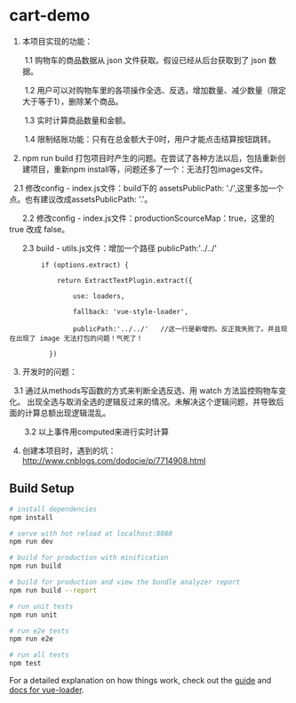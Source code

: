 # cart-demo
1. 本项目实现的功能：

      1.1 购物车的商品数据从 json 文件获取。假设已经从后台获取到了 json 数据。
  
      1.2 用户可以对购物车里的各项操作全选、反选，增加数量、减少数量（限定大于等于1），删除某个商品。
  
      1.3 实时计算商品数量和金额。
  
      1.4 限制结账功能：只有在总金额大于0时，用户才能点击结算按钮跳转。

2. npm run build 打包项目时产生的问题。在尝试了各种方法以后，包括重新创建项目，重新npm install等，问题还多了一个：无法打包images文件。
      
  
        2.1 修改config - index.js文件：build下的 assetsPublicPath: './',这里多加一个点。也有建议改成assetsPublicPath: '.'。
      
        2.2 修改config - index.js文件：productionScourceMap：true，这里的 true 改成 false。
        
      
        2.3 build - utils.js文件：增加一个路径 publicPath:'../../' 
      
 
            if (options.extract) {
        
                return ExtractTextPlugin.extract({
            
                    use: loaders,
              
                    fallback: 'vue-style-loader',
              
                    publicPath:'../../'   //这一行是新增的。反正我失败了。并且现在出现了 image 无法打包的问题！气死了！
              
              })


3. 开发时的问题：

         3.1 通过从methods写函数的方式来判断全选反选、用 watch 方法监控购物车变化。
         出现全选与取消全选的逻辑反过来的情况。未解决这个逻辑问题，并导致后面的计算总额出现逻辑混乱。
          
         3.2 以上事件用computed来进行实时计算

4. 创建本项目时，遇到的坑：http://www.cnblogs.com/dodocie/p/7714908.html 

## Build Setup

``` bash
# install dependencies
npm install

# serve with hot reload at localhost:8080
npm run dev

# build for production with minification
npm run build

# build for production and view the bundle analyzer report
npm run build --report

# run unit tests
npm run unit

# run e2e tests
npm run e2e

# run all tests
npm test
```

For a detailed explanation on how things work, check out the [guide](http://vuejs-templates.github.io/webpack/) and [docs for vue-loader](http://vuejs.github.io/vue-loader).
